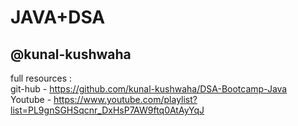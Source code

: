 # JAVA+DSA
<h2 href="https://github.com/kunal-kushwaha">@kunal-kushwaha</h2>

full resources : 
<br/>
git-hub - https://github.com/kunal-kushwaha/DSA-Bootcamp-Java
<br/>
Youtube - https://www.youtube.com/playlist?list=PL9gnSGHSqcnr_DxHsP7AW9ftq0AtAyYqJ
